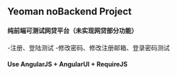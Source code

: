 ## Yeoman noBackend Project

#### 纯前端可测试网贷平台（未实现网贷部分功能）

-注册、登陆测试
-修改密码、修改注册邮箱、登录密码测试

#### Use AngularJS + AngularUI + RequireJS
